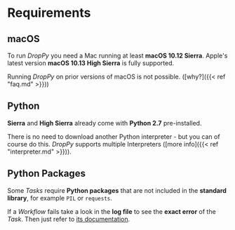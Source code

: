 # Requirements

## macOS

To run *DropPy* you need a Mac running at least **macOS 10.12 Sierra**. Apple's latest version **macOS 10.13 High Sierra** is fully supported.

Running *DropPy* on prior versions of macOS is not possible. ([why?]({{< ref "faq.md" >}}))

## Python

**Sierra** and **High Sierra** already come with **Python 2.7** pre-installed.

There is no need to download another Python interpreter - but you can of course do this. *DropPy* supports multiple Interpreters ([more info]({{< ref "interpreter.md" >}})).

## Python Packages

Some *Tasks* require **Python packages** that are not included in the **standard library**, for example `PIL` or `requests`.

If a *Workflow* fails take a look in the **log file** to see the **exact error** of the *Task*. Then just refer to <a href="https://docs.droppy.eberl.se/tasks/">its documentation</a>.

